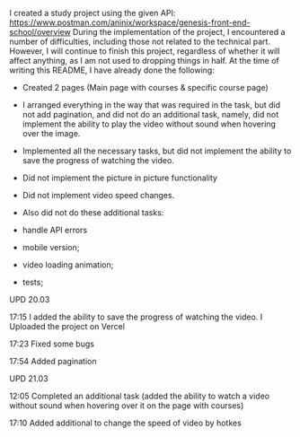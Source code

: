 I created a study project using the given API: https://www.postman.com/aninix/workspace/genesis-front-end-school/overview
During the implementation of the project, I encountered a number of difficulties, including those not related to the technical part.
However, I will continue to finish this project, regardless of whether it will affect anything, as I am not used to dropping things in half.
At the time of writing this README, I have already done the following:
- Created 2 pages (Main page with courses & specific course page)
- I arranged everything in the way that was required in the task, but did not add pagination, and did not do an additional task, namely, did not implement the ability to play the video without sound when hovering over the image.
- Implemented all the necessary tasks, but did not implement the ability to save the progress of watching the video.
- Did not implement the picture in picture functionality
- Did not implement video speed changes.
- Also did not do these additional tasks:

- handle API errors
- mobile version;
- video loading animation;
- tests;

UPD 20.03 

17:15 
I added the ability to save the progress of watching the video.
I Uploaded the project on Vercel 

17:23 
Fixed some bugs

17:54 
Added pagination

UPD 21.03 

12:05
Сompleted an additional task (added the ability to watch a video without sound when hovering over it on the page with courses)

17:10
Added additional to change the speed of video by hotkes
